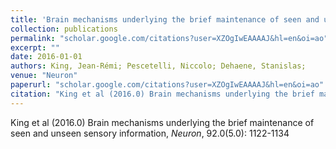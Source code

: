 ```yaml
---
title: 'Brain mechanisms underlying the brief maintenance of seen and unseen sensory information'
collection: publications
permalink: "scholar.google.com/citations?user=XZOgIwEAAAAJ&hl=en&oi=ao"
excerpt: ""
date: 2016-01-01
authors: King, Jean-Rémi; Pescetelli, Niccolo; Dehaene, Stanislas; 
venue: "Neuron"
paperurl: "scholar.google.com/citations?user=XZOgIwEAAAAJ&hl=en&oi=ao"
citation: "King et al (2016.0) Brain mechanisms underlying the brief maintenance of seen and unseen sensory information, <i>Neuron</i>, 92.0(5.0): 1122-1134"
---
```

King et al (2016.0) Brain mechanisms underlying the brief maintenance of seen and unseen sensory information, <i>Neuron</i>, 92.0(5.0): 1122-1134
